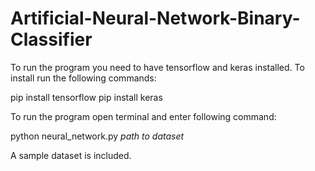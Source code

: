 # Artificial-Neural-Network-Binary-Classifier

To run the program you need to have tensorflow and keras installed. To install run the following commands:

  pip install tensorflow
  pip install keras

To run the program open terminal and enter following command:

  python neural_network.py *path to dataset*

A sample dataset is included.
